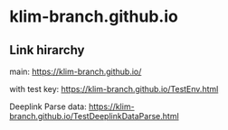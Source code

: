 # klim-branch.github.io


## Link hirarchy

main: https://klim-branch.github.io/

with test key: https://klim-branch.github.io/TestEnv.html

Deeplink Parse data: https://klim-branch.github.io/TestDeeplinkDataParse.html

